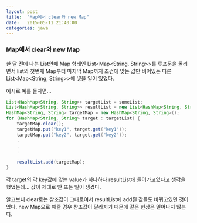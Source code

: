 ```yaml
---
layout: post
title:  "Map에서 clear와 new Map"
date:   2015-05-11 21:40:00
categories: java
---
```



### Map에서 clear와 new Map
  
한 달 전에 나는 List안에 Map 형태인
List&lt;Map&lt;String, String&gt;&gt;를
루프문을 돌리면서 list의 첫번째 Map부터 마지막 Map까지 조건에 맞는 값만
비어있는 다른 List&lt;Map&lt;String, String&gt;&gt;에 넣을 일이 있었다.

예시로 예를 들자면...

```java
List<HashMap<String, String>> targetList = someList;
List<HashMap<String, String>> resultList = new List<HashMap<String, String>> ();
HashMap<String, String> targetMap = new HashMap<String, String>();
for (HashMap<String, String> target : targetList) {
	targetMap.clear();
	targetMap.put("key1", target.get("key1"));
	targetMap.put("key2", target.get("key2"));
	.
	.
	.
	
	resultList.add(targetMap);
}
```

각 target의 각 key값에 맞는 value가 하나하나 resultList에 들어가고있다고 생각을 했었는데...
값이 제대로 안 뜨는 일이 생겼다.

알고보니 clear로는 참조값이 그대로여서 resultList에 add된 값들도 바뀌고있던 것이었다.
new Map으로 해줄 경우 참조값이 달라지기 때문에 같은 현상은 일어나지 않는다.
